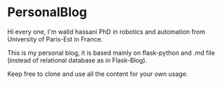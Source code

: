 # PersonalBlog

Hi every one, I'm walid hassani PhD in robotics and automation from University of Paris-Est in France.

This is my personal blog, it is based mainly on flask-python and .md file (instead of relational database as in Flask-Blog).

Keep free to clone and use all the content for your own usage.
